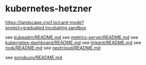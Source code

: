 # kubernetes-hetzner

https://landscape.cncf.io/card-mode?project=graduated,incubating,sandbox

see [kubeadm/README.md](kubeadm/README.md)
see [metrics-server/README.md](metrics-server/README.md)
see [kubernetes-dashboard/README.md](kubernetes-dashboard/README.md)
see [linkerd/README.md](linkerd/README.md)
see [rook/README.md](rook/README.md)
see [nextcloud/README.md](nextcloud/README.md)

see [sonobuoy/README.md](sonobuoy/README.md)
